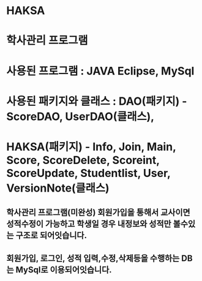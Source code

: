 # HAKSA
# 학사관리 프로그램
# 사용된 프로그램 : JAVA Eclipse, MySql
# 사용된 패키지와 클래스 : DAO(패키지) - ScoreDAO, UserDAO(클래스),  
# HAKSA(패키지) - Info, Join, Main, Score, ScoreDelete, Scoreint, ScoreUpdate, Studentlist, User, VersionNote(클래스)
## 학사관리 프로그램(미완성) 회원가입을 통해서 교사이면 성적수정이 가능하고 학생일 경우 내정보와 성적만 볼수있는 구조로 되어잇습니다.
## 회원가입, 로그인, 성적 입력,수정,삭제등을 수행하는 DB는 MySql로 이용되어잇습니다.

